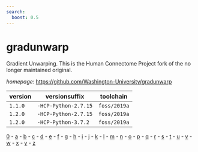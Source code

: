 ```yaml
---
search:
  boost: 0.5
---
```

# gradunwarp

Gradient Unwarping. This is the Human Connectome Project fork of the no longer maintained original.

*homepage*: <https://github.com/Washington-University/gradunwarp>

version | versionsuffix | toolchain
--------|---------------|----------
``1.1.0`` | ``-HCP-Python-2.7.15`` | ``foss/2019a``
``1.2.0`` | ``-HCP-Python-2.7.15`` | ``foss/2019a``
``1.2.0`` | ``-HCP-Python-3.7.2`` | ``foss/2019a``

[0](../0/index.md) - [a](../a/index.md) - [b](../b/index.md) - [c](../c/index.md) - [d](../d/index.md) - [e](../e/index.md) - [f](../f/index.md) - [g](../g/index.md) - [h](../h/index.md) - [i](../i/index.md) - [j](../j/index.md) - [k](../k/index.md) - [l](../l/index.md) - [m](../m/index.md) - [n](../n/index.md) - [o](../o/index.md) - [p](../p/index.md) - [q](../q/index.md) - [r](../r/index.md) - [s](../s/index.md) - [t](../t/index.md) - [u](../u/index.md) - [v](../v/index.md) - [w](../w/index.md) - [x](../x/index.md) - [y](../y/index.md) - [z](../z/index.md)

